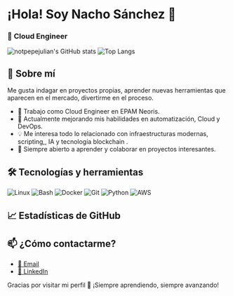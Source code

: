 #  ¡Hola! Soy Nacho Sánchez 👋

### 🎯 **Cloud Engineer**
![notpepejulian's GitHub stats](https://github-readme-stats.vercel.app/api?username=notpepejulian&show_icons=true&theme=tokyonight)
![Top Langs](https://github-readme-stats.vercel.app/api/top-langs/?username=notpepejulian&layout=compact&theme=tokyonight)


## 🚀 Sobre mí

Me gusta indagar en proyectos propias, aprender nuevas herramientas que aparecen en el mercado, divertirme en el proceso.

- 🔧 Trabajo como Cloud Engineer en EPAM Neoris.
- 🌱 Actualmente mejorando mis habilidades en automatización, Cloud y DevOps.
- 💡 Me interesa todo lo relacionado con infraestructuras modernas, scripting,, IA y tecnología blockchain .
- 💬 Siempre abierto a aprender y colaborar en proyectos interesantes.


## 🛠️ Tecnologías y herramientas

![Linux](https://img.shields.io/badge/Linux-333333?style=flat&logo=linux)
![Bash](https://img.shields.io/badge/Bash-121011?style=flat&logo=gnubash)
![Docker](https://img.shields.io/badge/Docker-0db7ed?style=flat&logo=docker)
![Git](https://img.shields.io/badge/Git-F05032?style=flat&logo=git)
![Python](https://img.shields.io/badge/Python-3776AB?style=flat&logo=python)
![AWS](https://img.shields.io/badge/AWS-232F3E?style=flat&logo=amazonaws)


## 📈 Estadísticas de GitHub



## 📫 ¿Cómo contactarme?

- [📧 Email](mailto:nachooosnchezz@gmail.com)
- [💼 LinkedIn](https://www.linkedin.com/in/nacho-s%C3%A1nchez-garc%C3%ADa-92840327a/)


Gracias por visitar mi perfil 🙌 ¡Siempre aprendiendo, siempre avanzando!
